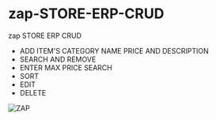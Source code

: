 # zap-STORE-ERP-CRUD
zap STORE ERP CRUD
- ADD ITEM'S CATEGORY NAME PRICE AND DESCRIPTION
- SEARCH AND REMOVE
- ENTER MAX PRICE SEARCH
- SORT
- EDIT
- DELETE

![ZAP](https://user-images.githubusercontent.com/93940739/166684388-60311db7-4486-4358-ac6a-1f248c92a066.png)
